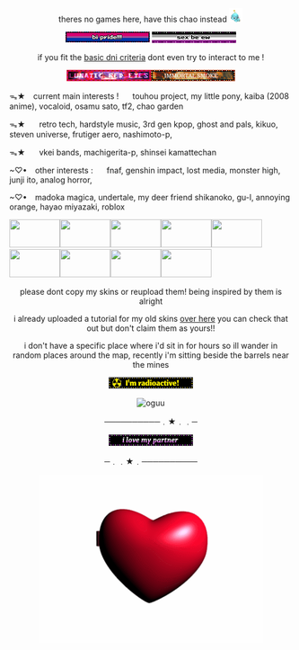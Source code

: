 <p align="center">theres no games here, have this chao instead <img src="https://github.com/freetouhougamesdotcom/freetouhougamesdotcom/blob/main/tinychao.gif?raw=true" width="25" 
     height="25"alt="chaoo"></p>

<p align="center">
  <img src="https://github.com/freetouhougamesdotcom/freetouhougamesdotcom/blob/main/bipride.gif?raw=true" alt="hellyea">
     <img src="https://github.com/freetouhougamesdotcom/freetouhougamesdotcom/blob/main/sexbeew.gif?raw=true" alt="hekyea">
</p>

<p align="center">if you fit the <a href="https://basic-dni.crd.co">basic dni criteria</a> dont even try to interact to me !</p>

<p align="center">
  <img src="https://github.com/freetouhougamesdotcom/freetouhougamesdotcom/blob/main/lunaticredeyes.gif?raw=true" alt="bnuuypower"><img src="https://github.com/freetouhougamesdotcom/freetouhougamesdotcom/blob/main/mokoublinkie.gif?raw=true" alt="imadethismyselfgrr">
</p>

ᯓ★⠀ current main interests !⠀⠀  touhou project, my little pony, kaiba (2008 anime), vocaloid, osamu sato, tf2, chao garden

ᯓ★⠀⠀ retro tech, hardstyle music, 3rd gen kpop, ghost and pals, kikuo, steven universe, frutiger aero, nashimoto-p,

ᯓ★⠀⠀ vkei bands, machigerita-p, shinsei kamattechan

 ~♡•⠀ other interests :⠀⠀ fnaf, genshin impact, lost media, monster high, junji ito, analog horror, 
 
 ~♡• ⠀madoka magica, undertale, my deer friend shikanoko, gu-l, annoying orange, hayao miyazaki, roblox

 
<img src="https://i.pinimg.com/originals/30/21/9c/30219c1f331be24f73fb923da33889cf.gif" width="90" height="50"/><img src="https://i.pinimg.com/originals/40/b9/a8/40b9a8f02caa8d33d6324ee67edba1c4.gif" width="90" height="50"/><img src="https://i.pinimg.com/originals/3e/58/fe/3e58fe17650c1e99b230c2d95b8eb47a.gif" width="90" height="50"/><img src="https://i.pinimg.com/originals/ac/73/ab/ac73ab7064d3d086ec0016ac384b5506.gif" width="90" height="50"/><img src="https://i.pinimg.com/originals/36/ce/7f/36ce7f19e23442e11fc70ee146f614fc.gif" width="90" height="50"/><img src="https://i.pinimg.com/originals/81/e5/ae/81e5ae572ce15b0e382e9d3bd8376216.gif" width="90" height="50"/><img src="https://i.pinimg.com/originals/34/4f/fb/344ffb65518cdcdc575f7c7d1ed048c8.gif" width="90" height="50"/><img src="https://i.pinimg.com/originals/c7/c4/ab/c7c4ab7c0efb88af11310e8147ca5853.gif" width="90" height="50"/><img src="https://i.pinimg.com/originals/10/8f/b6/108fb6ff296c4bddf35befbd4973d239.gif" width="90" height="50"/>

<p align="center">please dont copy my skins or reupload them! being inspired by them is alright</p>

<p align="center">i already uploaded a tutorial for my old skins <a href="https://youtu.be/R4P4CtNqXOU?si=fnu0txqoI4f3B3W5">over here</a> you can check that out but don't claim them as yours!!</p>

<p align="center">i don't have a specific place where i'd sit in for hours so ill wander in random places around the map, recently i'm sitting beside the barrels near the mines</p>
     
 <p align="center">
  <img src="https://github.com/freetouhougamesdotcom/freetouhougamesdotcom/blob/main/imradioactive.gif?raw=true" alt="uraniumfever">
</p>

 <p align="center">
  <img src="https://i.redd.it/64xcful87we91.jpg"  width="350" 
     height="400"alt="oguu">
</p>

<p align="center">──────────﹒★﹒﹒─</p>
 <p align="center">
 <img src="https://github.com/freetouhougamesdotcom/freetouhougamesdotcom/blob/main/ilovemypartner.gif?raw=true"alt="uuuu">
 </p>
<p align="center">─﹒﹒★﹒──────────</p>

<p align="center">
  <img src="https://github.com/freetouhougamesdotcom/freetouhougamesdotcom/blob/main/heartlocket.gif?raw=true" alt="moruu">
</p>

